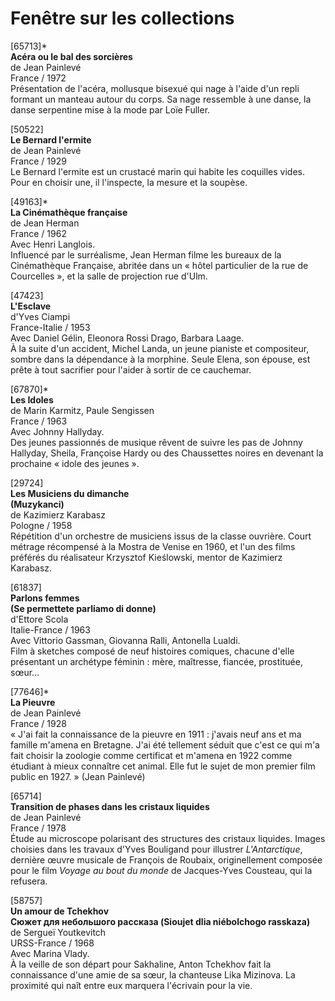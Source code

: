 # Fenêtre sur les collections

[65713]\*  
**Acéra ou le bal des sorcières**  
de Jean Painlevé  
France / 1972  
Présentation de l'acéra, mollusque bisexué qui nage à l'aide d'un repli formant un manteau autour du corps. Sa nage ressemble à une danse, la danse serpentine mise à la mode par Loïe Fuller.

[50522]  
**Le Bernard l'ermite**  
de Jean Painlevé  
France / 1929  
Le Bernard l'ermite est un crustacé marin qui habite les coquilles vides. Pour en choisir une, il l'inspecte, la mesure et la soupèse.

[49163]\*  
**La Cinémathèque française**  
de Jean Herman  
France / 1962  
Avec Henri Langlois.  
Influencé par le surréalisme, Jean Herman filme les bureaux de la Cinémathèque Française, abritée dans un « hôtel particulier de la rue de Courcelles », et la salle de projection rue d'Ulm.

[47423]  
**L'Esclave**  
d'Yves Ciampi  
France-Italie / 1953  
Avec Daniel Gélin, Eleonora Rossi Drago, Barbara Laage.  
À la suite d'un accident, Michel Landa, un jeune pianiste et compositeur, sombre dans la dépendance à la morphine. Seule Elena, son épouse, est prête à tout sacrifier pour l'aider à sortir de ce cauchemar.

[67870]\*  
**Les Idoles**  
de Marin Karmitz, Paule Sengissen  
France / 1963  
Avec Johnny Hallyday.  
Des jeunes passionnés de musique rêvent de suivre les pas de Johnny Hallyday, Sheila, Françoise Hardy ou des Chaussettes noires en devenant la prochaine « idole des jeunes ».

[29724]  
**Les Musiciens du dimanche**  
**(Muzykanci)**  
de Kazimierz Karabasz  
Pologne / 1958  
Répétition d'un orchestre de musiciens issus de la classe ouvrière. Court métrage récompensé à la Mostra de Venise en 1960, et l'un des films préférés du réalisateur Krzysztof Kieślowski, mentor de Kazimierz Karabasz.

[61837]  
**Parlons femmes**  
**(Se permettete parliamo di donne)**  
d'Ettore Scola  
Italie-France / 1963  
Avec Vittorio Gassman, Giovanna Ralli, Antonella Lualdi.  
Film à sketches composé de neuf histoires comiques, chacune d'elle présentant un archétype féminin : mère, maîtresse, fiancée, prostituée, sœur...

[77646]\*  
**La Pieuvre**  
de Jean Painlevé  
France / 1928  
« J'ai fait la connaissance de la pieuvre en 1911 : j'avais neuf ans et ma famille m'amena en Bretagne. J'ai été tellement séduit que c'est ce qui m'a fait choisir la zoologie comme certificat et m'amena en 1922 comme étudiant à mieux connaître cet animal. Elle fut le sujet de mon premier film public en 1927. » (Jean Painlevé)

[65714]  
**Transition de phases dans les cristaux liquides**  
de Jean Painlevé  
France / 1978  
Étude au microscope polarisant des structures des cristaux liquides. Images choisies dans les travaux d'Yves Bouligand pour illustrer _L'Antarctique_, dernière œuvre musicale de François de Roubaix, originellement composée pour le film _Voyage au bout du monde_ de Jacques-Yves Cousteau, qui la refusera.

[58757]  
**Un amour de Tchekhov**  
**Сюжет для небольшого рассказа (Sioujet dlia niébolchogo rasskaza)**  
de Sergueï Youtkevitch  
URSS-France / 1968  
Avec Marina Vlady.  
À la veille de son départ pour Sakhaline, Anton Tchekhov fait la connaissance d'une amie de sa sœur, la chanteuse Lika Mizinova. La proximité qui naît entre eux marquera l'écrivain pour la vie.

